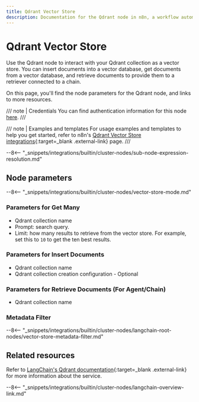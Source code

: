 ```yaml
---
title: Qdrant Vector Store
description: Documentation for the Qdrant node in n8n, a workflow automation platform. Includes details of operations and configuration, and links to examples and credentials information.
---
```


# Qdrant Vector Store

Use the Qdrant node to interact with your Qdrant collection as a vector store. You can insert documents into a vector database, get documents from a vector database, and retrieve documents to provide them to a retriever connected to a chain.

On this page, you'll find the node parameters for the Qdrant node, and links to more resources.

/// note | Credentials
You can find authentication information for this node [here](/integrations/builtin/credentials/qdrant/).
///

/// note | Examples and templates
For usage examples and templates to help you get started, refer to n8n's [Qdrant Vector Store integrations](https://n8n.io/integrations/qdrant-vector-store/){:target=_blank .external-link} page.
///

--8<-- "_snippets/integrations/builtin/cluster-nodes/sub-node-expression-resolution.md"
	
## Node parameters

--8<-- "_snippets/integrations/builtin/cluster-nodes/vector-store-mode.md"

### Parameters for Get Many

* Qdrant collection name
* Prompt: search query.
* Limit: how many results to retrieve from the vector store. For example, set this to `10` to get the ten best results.

### Parameters for Insert Documents

* Qdrant collection name
* Qdrant collection creation configuration - Optional

### Parameters for Retrieve Documents (For Agent/Chain)

* Qdrant collection name

### Metadata Filter

--8<-- "_snippets/integrations/builtin/cluster-nodes/langchain-root-nodes/vector-store-metadata-filter.md"

## Related resources

Refer to [LangChain's Qdrant documentation](https://js.langchain.com/docs/integrations/vectorstores/qdrant){:target=_blank .external-link} for more information about the service.

--8<-- "_snippets/integrations/builtin/cluster-nodes/langchain-overview-link.md"
